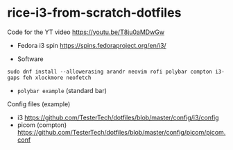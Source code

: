 # rice-i3-from-scratch-dotfiles
Code for the YT video https://youtu.be/T8ju0aMDwGw

- Fedora i3 spin https://spins.fedoraproject.org/en/i3/

- Software 

```sudo dnf install --allowerasing arandr neovim rofi polybar compton i3-gaps feh xlockmore neofetch```

- ```polybar example``` (standard bar)

Config files (example)
- i3 https://github.com/TesterTech/dotfiles/blob/master/config/i3/config
- picom (compton) https://github.com/TesterTech/dotfiles/blob/master/config/picom/picom.conf
